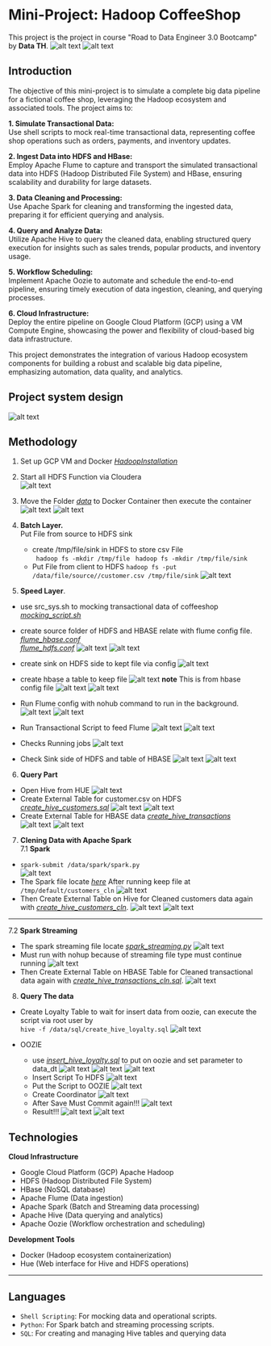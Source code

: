 # Mini-Project: Hadoop CoffeeShop

This project is the project in course "Road to Data Engineer 3.0 Bootcamp" by **Data TH**.
![alt text](image-1.png)
![alt text](image-2.png)

## Introduction
The objective of this mini-project is to simulate a complete big data pipeline for a fictional coffee shop, leveraging the Hadoop ecosystem and associated tools. The project aims to:

**1. Simulate Transactional Data:**<br>
Use shell scripts to mock real-time transactional data, representing coffee shop operations such as orders, payments, and inventory updates.

**2. Ingest Data into HDFS and HBase:**<br>
Employ Apache Flume to capture and transport the simulated transactional data into HDFS (Hadoop Distributed File System) and HBase, ensuring scalability and durability for large datasets.

**3. Data Cleaning and Processing:**<br>
Use Apache Spark for cleaning and transforming the ingested data, preparing it for efficient querying and analysis.

**4. Query and Analyze Data:**<br>
Utilize Apache Hive to query the cleaned data, enabling structured query execution for insights such as sales trends, popular products, and inventory usage.

**5. Workflow Scheduling:**<br>
Implement Apache Oozie to automate and schedule the end-to-end pipeline, ensuring timely execution of data ingestion, cleaning, and querying processes.

**6. Cloud Infrastructure:**<br>
Deploy the entire pipeline on Google Cloud Platform (GCP) using a VM Compute Engine, showcasing the power and flexibility of cloud-based big data infrastructure.

This project demonstrates the integration of various Hadoop ecosystem components for building a robust and scalable big data pipeline, emphasizing automation, data quality, and analytics.


## Project system design
![alt text](image.png)

## Methodology 
1. Set up GCP VM and Docker *[HadoopInstallation](./HadoopDockerInstallationGuide.pdf)*<br>
2. Start all HDFS Function via Cloudera<br>
![alt text](./pict/image-1.png)
3. Move the Folder *[data](./data/)* to Docker Container then execute the container
![alt text](./pict/image-2.png)
![alt text](./pict/image-3.png)
4. **Batch Layer.**<br>
Put File from source to HDFS sink 
    - create /tmp/file/sink in HDFS to store csv File<br>
    ` hadoop fs -mkdir /tmp/file`
    ` hadoop fs -mkdir /tmp/file/sink`
    - Put File from client to HDFS
    `hadoop fs -put /data/file/source//customer.csv /tmp/file/sink`
    ![alt text](./pict/image-4.png) 

5. **Speed Layer**.<br>
- use src_sys.sh to mocking transactional data of coffeeshop *[mocking_script.sh](./data/flume/src_sys.sh)*<br>
- create source folder of HDFS and HBASE relate with flume config file.<br> 
*[flume_hbase.conf](./data/flume/source/flume_hbase.conf)* <br> *[flume_hdfs.conf](./data/flume/source/flume_hdfs.conf)*
![alt text](./pict/image-5.png)
![alt text](./pict/image-6.png)

- create sink on HDFS side to kept file via config
![alt text](./pict/image-7.png)
- create hbase a table to keep file 
![alt text](./pict/image-8.png)
**note** This is from hbase config file
![alt text](./pict/image-9.png)
![alt text](./pict/image-10.png)

- Run Flume config with nohub command to run in the background.<br>
![alt text](./pict/image-13.png)
![alt text](./pict/image-12.png)

- Run Transactional Script to feed Flume
![alt text](./pict/image-17.png)
![alt text](./pict/image-15.png)

- Checks Running jobs
![alt text](./pict/image-16.png)

- Check Sink side of HDFS and table of HBASE
![alt text](./pict/image-18.png)
![alt text](./pict/image-19.png)

6. **Query Part**<br>
- Open Hive from HUE 
![alt text](./pict/image-20.png)
- Create External Table for customer.csv on HDFS
*[create_hive_customers.sql](./data/sql/create_hive_customers.sql)*
![alt text](./pict/image-21.png)
![alt text](./pict/image-22.png)
- Create External Table for HBASE data
*[create_hive_transactions](./data/sql/create_hive_transactions.sql)*
![alt text](./pict/image-23.png)
![alt text](./pict/image-24.png)

7. **Clening Data with Apache Spark**<br>
7.1 **Spark**
- `spark-submit /data/spark/spark.py`<br>
![alt text](./pict/image-25.png)
- The Spark file locate *[here](./data/spark/spark.py)*
After running keep file at `/tmp/default/customers_cln`
![alt text](./pict/image-26.png)
- Then Create External Table on Hive for Cleaned customers data again with *[create_hive_customers_cln](./data/sql/create_hive_customers_cln.sql)*.
![alt text](./pict/image-27.png)
![alt text](./pict/image-28.png)
----------------------------
7.2 **Spark Streaming**
- The spark streaming file locate *[spark_streaming.py](./data/spark_streaming/spark_streaming.py)*
![alt text](./pict/image-30.png)
- Must run with nohup because of streaming file type must continue running
![alt text](./pict/image-29.png)
- Then Create External Table on HBASE Table for Cleaned transactional data again with *[create_hive_transactions_cln.sql](./data/sql/create_hive_transactions_cln.sql)*.
![alt text](./pict/image-31.png)

8. **Query The data**<br>
- Create Loyalty Table to wait for insert data from oozie, can execute the script via root user by<br>
`hive -f /data/sql/create_hive_loyalty.sql`
![alt text](./pict/image-32.png) 

- OOZIE 
    - use *[insert_hive_loyalty.sql](./data/sql/insert_hive_loyalty.sql)* to put on oozie and set parameter to data_dt
    ![alt text](./pict/image-33.png)
    ![alt text](./pict/image-34.png)
    ![alt text](./pict/image-35.png)
    - Insert Script To HDFS 
    ![alt text](./pict/image-36.png)
    - Put the Script to OOZIE
    ![alt text](./pict/image-37.png)
    - Create Coordinator 
    ![alt text](./pict/image-38.png)
    - After Save Must Commit again!!!
    ![alt text](./pict/image-39.png)
    - Result!!!
    ![alt text](./pict/image-40.png)
    ![alt text](./pict/image-41.png)


## Technologies
**Cloud Infrastructure**
- Google Cloud Platform (GCP)
Apache Hadoop
- HDFS (Hadoop Distributed File System)
- HBase (NoSQL database)
- Apache Flume (Data ingestion)
- Apache Spark (Batch and Streaming data processing)
- Apache Hive (Data querying and analytics)
- Apache Oozie (Workflow orchestration and scheduling)

**Development Tools**
- Docker (Hadoop ecosystem containerization)
- Hue (Web interface for Hive and HDFS operations)

--------------------------

## Languages
- `Shell Scripting`: For mocking data and operational scripts.
- `Python`: For Spark batch and streaming processing scripts.
- `SQL`: For creating and managing Hive tables and querying data